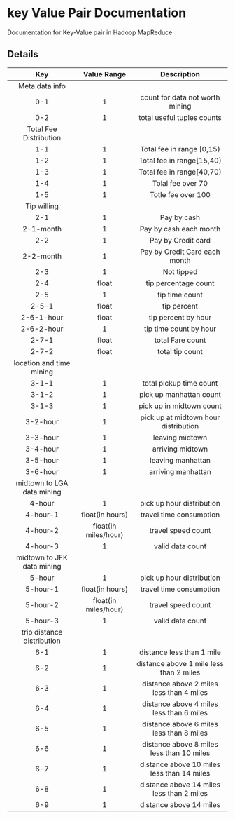 # key Value Pair Documentation
Documentation for Key-Value pair in Hadoop MapReduce 

## Details
|Key  	|Value Range 	|Description|
|:-----:|:-------------:|:---------:|
|Meta data info|
|0-1|1					|count for data not worth mining|
|0-2|1					|total useful tuples counts|
|		Total Fee Distribution			|
|	1-1	|1				|	Total fee	in range [0,15)	|
|	1-2	|1				|	Total fee in range[15,40)		|
|	1-3	|1				|	Total fee in range[40,70)		|
|	1-4	|1				|	Tolal fee over 70		|
|1-5	|1				| Totle fee over 100
|		Tip willing 			|
|	2-1	|1				|	Pay by cash		|
|2-1-month|1|	Pay by cash each month|
|	2-2	|1				|	Pay by Credit card		|
|2-2-month|1|	Pay by Credit Card each month|
|	2-3	|	1			|	Not tipped		|
|	2-4	|	float			|	tip percentage count		|
|	2-5	|	1			|		tip time count	|
|2-5-1|float			| tip percent|
|2-6-1-hour|float	|tip percent by hour |
|2-6-2-hour|1		|tip time count by hour|
|2-7-1|float			|total Fare count|
|2-7-2|float			|total tip count|
|		location and time mining 							|
|3-1-1	|1| total pickup time count|
|3-1-2|1| pick up manhattan count|
|3-1-3|1| pick up in midtown count|
|3-2-hour |	1		| pick up at midtown hour distribution|
|3-3-hour|1				|leaving midtown|
|3-4-hour|1|	arriving midtown|
|3-5-hour|1				|leaving manhattan|
|3-6-hour|1|	arriving manhattan|
|midtown to LGA data mining	|
|4-hour	|	1	| pick up hour distribution|
|4-hour-1| float(in hours) 	| travel time consumption|
|4-hour-2|	float(in miles/hour)| travel speed count|
|4-hour-3|	1				| valid data count|
|midtown to JFK data mining	|
|5-hour	|	1	| pick up hour distribution|
|5-hour-1	| float(in hours) 	| travel time consumption|
|5-hour-2|	float(in miles/hour)| travel speed count|
|5-hour-3|	1				| valid data count|
|trip distance distribution|
|6-1|1|distance less than 1 mile|
|6-2|1|distance above 1 mile less than 2 miles|
|6-3|1|distance above 2 miles less than 4 miles|
|6-4|1|distance above 4 miles less than 6 miles|
|6-5|1|distance above 6 miles less than 8 miles|
|6-6|1|distance above 8 miles less than 10 miles|
|6-7|1|distance above 10 miles less than 14 miles|
|6-8|1|distance above 14 miles less than 2 miles|
|6-9|1|distance above 14 miles|



